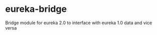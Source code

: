 eureka-bridge
======

Bridge module for eureka 2.0 to interface with eureka 1.0 data and vice versa
